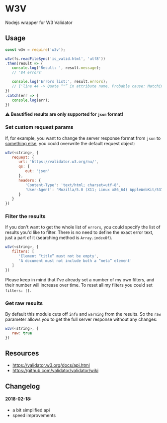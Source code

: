 # W3V
Nodejs wrapper for W3 Validator


## Usage
```javascript
const w3v = require('w3v');

w3v(fs.readFileSync('is_valid.html', 'utf8'))
.then(result => {
   console.log('Result: ', result.message);
   // '84 errors'

   console.log('Errors list:', result.errors);
   // ['line 44 -> Quote “"” in attribute name. Probable cause: Matching quote missing somewhere earlier.']
})
.catch(err => {
   console.log(err);
})
```
:warning: **Beautified results are only supported for `json` format!**


### Set custom request params
If, for example, you want to change the server response format from `json` to [something else](https://github.com/validator/validator/wiki/Service-%C2%BB-Common-params#out), you could overwrite the default request object:
```javascript
w3v(<string>, {
   request: {
      url: 'https://validator.w3.org/nu/',
      qs: {
         out: 'json'
      },
      headers: {
         'Content-Type': 'text/html; charset=utf-8',
         'User-Agent': 'Mozilla/5.0 (X11; Linux x86_64) AppleWebKit/537.36 (KHTML, like Gecko) Chrome/41.0.2272.101 Safari/537.36'
      }
   }
})
```

### Filter the results
If you don't want to get the whole list of `errors`, you could specify the list of results you'd like to filter. There is no need to define the exact error text, just a part of it (searching method is `Array.indexOf`).
```javascript
w3v(<string>, {
   filters: [
      'Element “title” must not be empty',
      'A document must not include both a “meta” element'
   ]
})
```
Please keep in mind that I've already set a number of my own filters, and their number will increase over time. To reset all my filters you could set `filters: []`.



### Get raw results
By default this module cuts off `info` and `warning` from the results. So the `raw` parameter allows you to get the full server response without any changes:
```javascript
w3v(<string>, {
   raw: true
})
```


## Resources
- https://validator.w3.org/docs/api.html
- https://github.com/validator/validator/wiki


## Changelog 
#### 2018-02-18:
- a bit simplified api
- speed improvements

